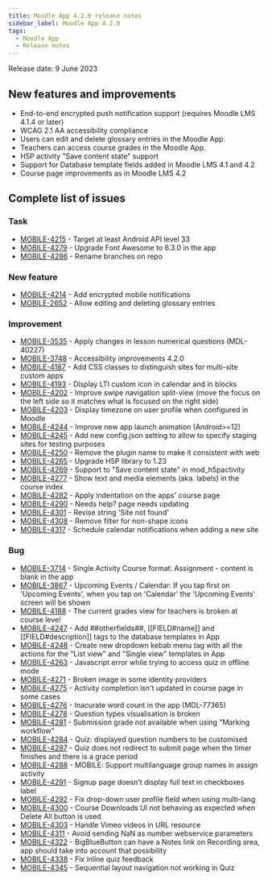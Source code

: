 ```yaml
---
title: Moodle App 4.2.0 release notes
sidebar_label: Moodle App 4.2.0
tags:
  - Moodle App
  - Release notes
---
```


Release date: 9 June 2023

## New features and improvements

- End-to-end encrypted push notification support (requires Moodle LMS 4.1.4 or later)
- WCAG 2.1 AA accessibility compliance
- Users can edit and delete glossary entries in the Moodle App.
- Teachers can access course grades in the Moodle App.
- H5P activity "Save content state" support
- Support for Database template fields added in Moodle LMS 4.1 and 4.2
- Course page improvements as in Moodle LMS 4.2

## Complete list of issues

### Task

- [MOBILE-4215](https://tracker.moodle.org/browse/MOBILE-4215) - Target at least Android API level 33
- [MOBILE-4279](https://tracker.moodle.org/browse/MOBILE-4279) - Upgrade Font Awesome to 6.3.0 in the app
- [MOBILE-4286](https://tracker.moodle.org/browse/MOBILE-4286) - Rename branches on repo

### New feature

- [MOBILE-4214](https://tracker.moodle.org/browse/MOBILE-4214) - Add encrypted mobile notifications
- [MOBILE-2652](https://tracker.moodle.org/browse/MOBILE-2652) - Allow editing and deleting glossary entries

### Improvement

- [MOBILE-3535](https://tracker.moodle.org/browse/MOBILE-3535) - Apply changes in lesson numerical questions (MDL-40227)
- [MOBILE-3748](https://tracker.moodle.org/browse/MOBILE-3748) - Accessibility improvements 4.2.0
- [MOBILE-4187](https://tracker.moodle.org/browse/MOBILE-4187) - Add CSS classes to distinguish sites for multi-site custom apps
- [MOBILE-4193](https://tracker.moodle.org/browse/MOBILE-4193) - Display LTI custom icon in calendar and in blocks
- [MOBILE-4202](https://tracker.moodle.org/browse/MOBILE-4202) - Improve swipe navigation split-view (move the focus on the left side so it matches what is focused on the right side)
- [MOBILE-4203](https://tracker.moodle.org/browse/MOBILE-4203) - Display timezone on user profile when configured in Moodle
- [MOBILE-4244](https://tracker.moodle.org/browse/MOBILE-4244) - Improve new app launch animation (Android>=12)
- [MOBILE-4245](https://tracker.moodle.org/browse/MOBILE-4245) - Add new config.json setting to allow to specify staging sites for testing purposes
- [MOBILE-4250](https://tracker.moodle.org/browse/MOBILE-4250) - Remove the plugin name to make it consistent with web
- [MOBILE-4265](https://tracker.moodle.org/browse/MOBILE-4265) - Upgrade H5P library to 1.23
- [MOBILE-4269](https://tracker.moodle.org/browse/MOBILE-4269) - Support to "Save content state" in mod_h5pactivity
- [MOBILE-4277](https://tracker.moodle.org/browse/MOBILE-4277) - Show text and media elements (aka. labels) in the course index
- [MOBILE-4282](https://tracker.moodle.org/browse/MOBILE-4282) - Apply indentation on the apps' course page 
- [MOBILE-4290](https://tracker.moodle.org/browse/MOBILE-4290) - Needs help? page needs updating
- [MOBILE-4301](https://tracker.moodle.org/browse/MOBILE-4301) - Revise string 'Site not found'
- [MOBILE-4308](https://tracker.moodle.org/browse/MOBILE-4308) - Remove filter for non-shape icons
- [MOBILE-4317](https://tracker.moodle.org/browse/MOBILE-4317) - Schedule calendar notifications when adding a new site

### Bug

- [MOBILE-3714](https://tracker.moodle.org/browse/MOBILE-3714) - Single Activity Course format: Assignment - content is blank in the app
- [MOBILE-3867](https://tracker.moodle.org/browse/MOBILE-3867) - Upcoming Events / Calendar: If you tap first on 'Upcoming Events', when you tap on 'Calendar' the 'Upcoming Events' screen will be shown
- [MOBILE-4188](https://tracker.moodle.org/browse/MOBILE-4188) - The current grades view for teachers is broken at course level
- [MOBILE-4247](https://tracker.moodle.org/browse/MOBILE-4247) - Add ##otherfields##, [[FIELD#name]] and [[FIELD#description]] tags to the database templates in App
- [MOBILE-4248](https://tracker.moodle.org/browse/MOBILE-4248) - Create new dropdown kebab menu tag with all the actions for the "List view" and "Single view" templates in App
- [MOBILE-4263](https://tracker.moodle.org/browse/MOBILE-4263) - Javascript error while trying to access quiz in offline mode
- [MOBILE-4271](https://tracker.moodle.org/browse/MOBILE-4271) - Broken image in some identity providers
- [MOBILE-4275](https://tracker.moodle.org/browse/MOBILE-4275) - Activity completion isn't updated in course page in some cases
- [MOBILE-4276](https://tracker.moodle.org/browse/MOBILE-4276) - Inacurate word count in the app (MDL-77365)
- [MOBILE-4278](https://tracker.moodle.org/browse/MOBILE-4278) - Question types visualisation is broken
- [MOBILE-4281](https://tracker.moodle.org/browse/MOBILE-4281) - Submission grade not available when using "Marking workflow"
- [MOBILE-4284](https://tracker.moodle.org/browse/MOBILE-4284) - Quiz: displayed question numbers to be customised
- [MOBILE-4287](https://tracker.moodle.org/browse/MOBILE-4287) - Quiz does not redirect to submit page when the timer finishes and there is a grace period
- [MOBILE-4288](https://tracker.moodle.org/browse/MOBILE-4288) - MOBILE: Support multilanguage group names in assign activity
- [MOBILE-4291](https://tracker.moodle.org/browse/MOBILE-4291) - Signup page doesn't display full text in checkboxes label
- [MOBILE-4292](https://tracker.moodle.org/browse/MOBILE-4292) - Fix drop-down user profile field when using multi-lang
- [MOBILE-4300](https://tracker.moodle.org/browse/MOBILE-4300) - Course Downloads UI not behaving as expected when Delete All button is used
- [MOBILE-4303](https://tracker.moodle.org/browse/MOBILE-4303) - Handle Vimeo videos in URL resource
- [MOBILE-4311](https://tracker.moodle.org/browse/MOBILE-4311) - Avoid sending NaN as number webservice parameters
- [MOBILE-4322](https://tracker.moodle.org/browse/MOBILE-4322) - BigBlueButton can have a Notes link on Recording area, app should take into account that possibility
- [MOBILE-4338](https://tracker.moodle.org/browse/MOBILE-4338) - Fix inline quiz feedback
- [MOBILE-4345](https://tracker.moodle.org/browse/MOBILE-4345) - Sequential layout navigation not working in Quiz
